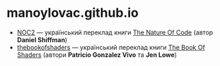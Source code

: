 # manoylovac.github.io
- [NOC2](https://manoylovac.github.io/noc2) — український переклад книги [The Nature Of Code](https://natureofcode.com/) (автор **Daniel Shiffman**)
- [thebookofshaders](https://thebookofshaders.com/?lan=ua) — український переклад книги [The Book Of Shaders](https://thebookofshaders.com) (автори **Patricio Gonzalez Vivo** та **Jen Lowe**)